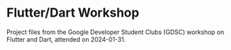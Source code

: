 # Flutter/Dart Workshop

Project files from the Google Developer Student Clubs (GDSC) workshop on Flutter
and Dart, attended on 2024-01-31.
